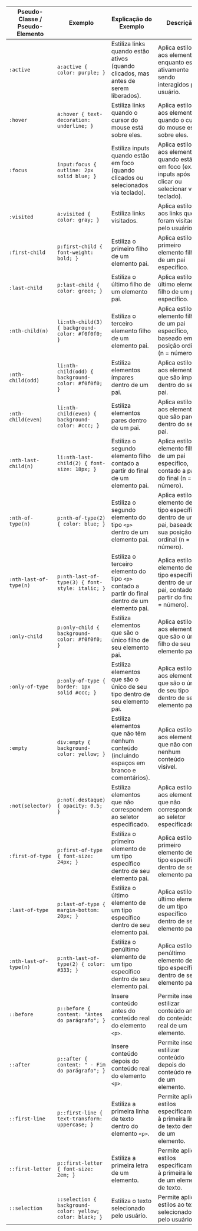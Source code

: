 | Pseudo-Classe / Pseudo-Elemento | Exemplo                                                   | Explicação do Exemplo                                                                           | Descrição                                                                                                       |
|---------------------------------|-----------------------------------------------------------|-------------------------------------------------------------------------------------------------|-----------------------------------------------------------------------------------------------------------------|
| `:active`                       | `a:active { color: purple; }`                             | Estiliza links quando estão ativos (quando clicados, mas antes de serem liberados).             | Aplica estilos aos elementos enquanto estão ativamente sendo interagidos pelo usuário.                          |
| `:hover`                        | `a:hover { text-decoration: underline; }`                 | Estiliza links quando o cursor do mouse está sobre eles.                                        | Aplica estilos aos elementos quando o cursor do mouse está sobre eles.                                          |
| `:focus`                        | `input:focus { outline: 2px solid blue; }`                | Estiliza inputs quando estão em foco (quando clicados ou selecionados via teclado).             | Aplica estilos aos elementos quando estão em foco (ex.: inputs após clicar ou selecionar via teclado).          |
| `:visited`                      | `a:visited { color: gray; }`                              | Estiliza links visitados.                                                                       | Aplica estilos aos links que já foram visitados pelo usuário.                                                   |
| `:first-child`                  | `p:first-child { font-weight: bold; }`                    | Estiliza o primeiro filho de um elemento pai.                                                   | Aplica estilos ao primeiro elemento filho de um pai específico.                                                 |
| `:last-child`                   | `p:last-child { color: green; }`                          | Estiliza o último filho de um elemento pai.                                                     | Aplica estilos ao último elemento filho de um pai específico.                                                   |
| `:nth-child(n)`                 | `li:nth-child(3) { background-color: #f0f0f0; }`          | Estiliza o terceiro elemento filho de um elemento pai.                                          | Aplica estilos ao elemento filho de um pai específico, baseado em sua posição ordinal (n = número).             |
| `:nth-child(odd)`               | `li:nth-child(odd) { background-color: #f0f0f0; }`        | Estiliza elementos ímpares dentro de um pai.                                                    | Aplica estilos aos elementos que são ímpares dentro do seu pai.                                                 |
| `:nth-child(even)`              | `li:nth-child(even) { background-color: #ccc; }`          | Estiliza elementos pares dentro de um pai.                                                      | Aplica estilos aos elementos que são pares dentro do seu pai.                                                   |
| `:nth-last-child(n)`            | `li:nth-last-child(2) { font-size: 18px; }`               | Estiliza o segundo elemento filho contado a partir do final de um elemento pai.                 | Aplica estilos ao elemento filho de um pai específico, contado a partir do final (n = número).                  |
| `:nth-of-type(n)`               | `p:nth-of-type(2) { color: blue; }`                       | Estiliza o segundo elemento do tipo `<p>` dentro de um elemento pai.                            | Aplica estilos ao elemento de um tipo específico dentro de um pai, baseado em sua posição ordinal (n = número). |
| `:nth-last-of-type(n)`          | `p:nth-last-of-type(3) { font-style: italic; }`           | Estiliza o terceiro elemento do tipo `<p>` contado a partir do final dentro de um elemento pai. | Aplica estilos ao elemento de um tipo específico dentro de um pai, contado a partir do final (n = número).      |
| `:only-child`                   | `p:only-child { background-color: #f0f0f0; }`             | Estiliza elementos que são o único filho de seu elemento pai.                                   | Aplica estilos aos elementos que são o único filho de seu elemento pai.                                         |
| `:only-of-type`                 | `p:only-of-type { border: 1px solid #ccc; }`              | Estiliza elementos que são o único de seu tipo dentro de seu elemento pai.                      | Aplica estilos aos elementos que são o único de seu tipo dentro de seu elemento pai.                            |
| `:empty`                        | `div:empty { background-color: yellow; }`                 | Estiliza elementos que não têm nenhum conteúdo (incluindo espaços em branco e comentários).     | Aplica estilos aos elementos que não contêm nenhum conteúdo visível.                                            |
| `:not(selector)`                | `p:not(.destaque) { opacity: 0.5; }`                      | Estiliza elementos que não correspondem ao seletor especificado.                                | Aplica estilos aos elementos que não correspondem ao seletor especificado.                                      |
| `:first-of-type`                | `p:first-of-type { font-size: 24px; }`                    | Estiliza o primeiro elemento de um tipo específico dentro de seu elemento pai.                  | Aplica estilos ao primeiro elemento de um tipo específico dentro de seu elemento pai.                           |
| `:last-of-type`                 | `p:last-of-type { margin-bottom: 20px; }`                 | Estiliza o último elemento de um tipo específico dentro de seu elemento pai.                    | Aplica estilos ao último elemento de um tipo específico dentro de seu elemento pai.                             |
| `:nth-last-of-type(n)`          | `p:nth-last-of-type(2) { color: #333; }`                  | Estiliza o penúltimo elemento de um tipo específico dentro de seu elemento pai.                 | Aplica estilos ao penúltimo elemento de um tipo específico dentro de seu elemento pai.                          |
| `::before`                      | `p::before { content: "Antes do parágrafo"; }`            | Insere conteúdo antes do conteúdo real do elemento `<p>`.                                       | Permite inserir e estilizar conteúdo antes do conteúdo real de um elemento.                                     |
| `::after`                       | `p::after { content: " - Fim do parágrafo"; }`            | Insere conteúdo depois do conteúdo real do elemento `<p>`.                                      | Permite inserir e estilizar conteúdo depois do conteúdo real de um elemento.                                    |
| `::first-line`                  | `p::first-line { text-transform: uppercase; }`            | Estiliza a primeira linha de texto dentro do elemento `<p>`.                                    | Permite aplicar estilos especificamente à primeira linha de texto dentro de um elemento.                        |
| `::first-letter`                | `p::first-letter { font-size: 2em; }`                     | Estiliza a primeira letra de um elemento.                                                       | Permite aplicar estilos especificamente à primeira letra de um elemento de texto.                               |
| `::selection`                   | `::selection { background-color: yellow; color: black; }` | Estiliza o texto selecionado pelo usuário.                                                      | Permite aplicar estilos ao texto selecionado pelo usuário.                                                      |

